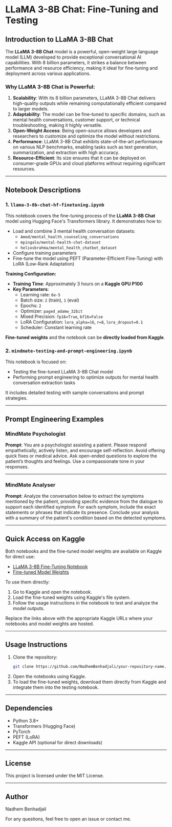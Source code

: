 # LLaMA 3-8B Chat: Fine-Tuning and Testing

## Introduction to LLaMA 3-8B Chat
The **LLaMA 3-8B Chat** model is a powerful, open-weight large language model (LLM) developed to provide exceptional conversational AI capabilities. With 8 billion parameters, it strikes a balance between performance and resource efficiency, making it ideal for fine-tuning and deployment across various applications.

### Why LLaMA 3-8B Chat is Powerful:
1. **Scalability**: With its 8 billion parameters, LLaMA 3-8B Chat delivers high-quality outputs while remaining computationally efficient compared to larger models.
2. **Adaptability**: The model can be fine-tuned to specific domains, such as mental health conversations, customer support, or technical troubleshooting, making it highly versatile.
3. **Open-Weight Access**: Being open-source allows developers and researchers to customize and optimize the model without restrictions.
4. **Performance**: LLaMA 3-8B Chat exhibits state-of-the-art performance on various NLP benchmarks, enabling tasks such as text generation, summarization, and extraction with high accuracy.
5. **Resource-Efficient**: Its size ensures that it can be deployed on consumer-grade GPUs and cloud platforms without requiring significant resources.

---

## Notebook Descriptions

### 1. `llama-3-8b-chat-hf-finetuning.ipynb`
This notebook covers the fine-tuning process of the **LLaMA 3-8B Chat** model using Hugging Face's Transformers library. It demonstrates how to:
- Load and combine 3 mental health conversation datasets:
  - `Amod/mental_health_counseling_conversations`
  - `mpingale/mental-health-chat-dataset`
  - `heliosbrahma/mental_health_chatbot_dataset`
- Configure training parameters
- Fine-tune the model using PEFT (Parameter-Efficient Fine-Tuning) with LoRA (Low-Rank Adaptation)

**Training Configuration:**
- **Training Time**: Approximately 3 hours on a **Kaggle GPU P100**
- **Key Parameters**:
   - Learning rate: `6e-5`
   - Batch size: `2` (train), `1` (eval)
   - Epochs: `2`
   - Optimizer: `paged_adamw_32bit`
   - Mixed Precision: `fp16=True`, `bf16=False`
   - LoRA Configuration: `lora_alpha=16`, `r=8`, `lora_dropout=0.1`
   - Scheduler: Constant learning rate

**Fine-tuned weights** and the notebook can be **directly loaded from Kaggle**.

### 2. `mindmate-testing-and-prompt-engineering.ipynb`
This notebook is focused on:
- Testing the fine-tuned LLaMA 3-8B Chat model
- Performing prompt engineering to optimize outputs for mental health conversation extraction tasks

It includes detailed testing with sample conversations and prompt strategies.

---

## Prompt Engineering Examples

### MindMate Psychologist
**Prompt**: You are a psychologist assisting a patient. Please respond empathetically, actively listen, and encourage self-reflection. Avoid offering quick fixes or medical advice. Ask open-ended questions to explore the patient’s thoughts and feelings. Use a compassionate tone in your responses.

---

### MindMate Analyser
**Prompt**: Analyze the conversation below to extract the symptoms mentioned by the patient, providing specific evidence from the dialogue to support each identified symptom. For each symptom, include the exact statements or phrases that indicate its presence. Conclude your analysis with a summary of the patient's condition based on the detected symptoms.

---

## Quick Access on Kaggle
Both notebooks and the fine-tuned model weights are available on Kaggle for direct use:
- [LLaMA 3-8B Fine-Tuning Notebook](#)
- [Fine-tuned Model Weights](#)

To use them directly:
1. Go to Kaggle and open the notebook.
2. Load the fine-tuned weights using Kaggle's file system.
3. Follow the usage instructions in the notebook to test and analyze the model outputs.

Replace the links above with the appropriate Kaggle URLs where your notebooks and model weights are hosted.

---

## Usage Instructions
1. Clone the repository:
   ```bash
   git clone https://github.com/NadhemBenhadjali/your-repository-name.git
   ```
2. Open the notebooks using Kaggle.
3. To load the fine-tuned weights, download them directly from Kaggle and integrate them into the testing notebook.

---

## Dependencies
- Python 3.8+
- Transformers (Hugging Face)
- PyTorch
- PEFT (LoRA)
- Kaggle API (optional for direct downloads)

---

## License
This project is licensed under the MIT License.

---

## Author
Nadhem Benhadjali

For any questions, feel free to open an issue or contact me.
